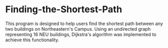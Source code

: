 # Finding-the-Shortest-Path
This program is designed to help users find the shortest path between any two buildings on Northeastern's Campus. Using an undirected graph representing 16 NEU buildings, Dijkstra's algorithm was implemented to achieve this functionality.
